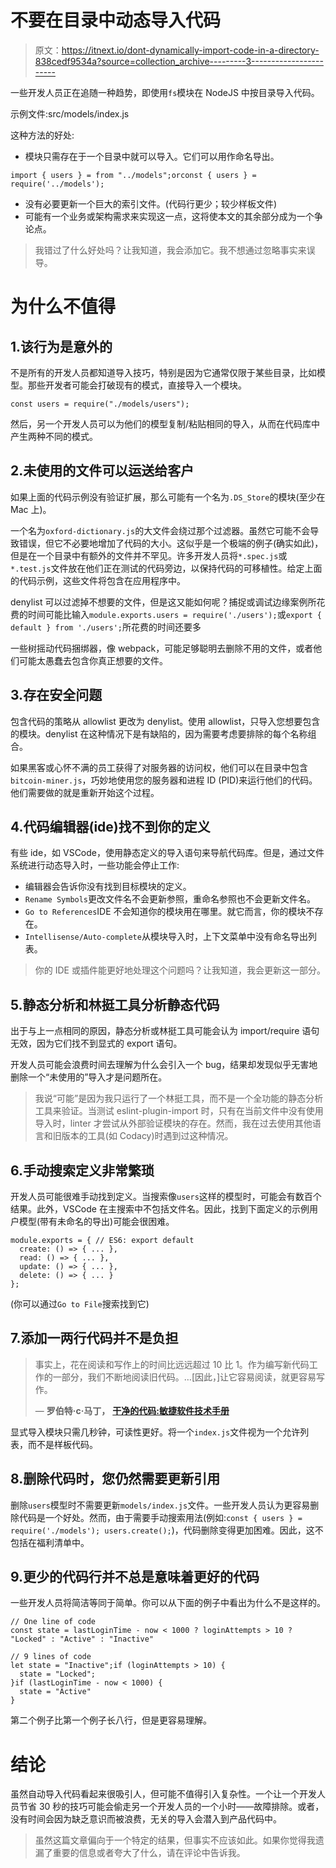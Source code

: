 # 不要在目录中动态导入代码

> 原文：<https://itnext.io/dont-dynamically-import-code-in-a-directory-838cedf9534a?source=collection_archive---------3----------------------->

一些开发人员正在追随一种趋势，即使用`fs`模块在 NodeJS 中按目录导入代码。

示例文件:src/models/index.js

这种方法的好处:

*   模块只需存在于一个目录中就可以导入。它们可以用作命名导出。

```
import { users } = from "../models";orconst { users } = require('../models');
```

*   没有必要更新一个巨大的索引文件。(代码行更少；较少样板文件)
*   可能有一个业务或架构需求来实现这一点，这将使本文的其余部分成为一个争论点。

> 我错过了什么好处吗？让我知道，我会添加它。我不想通过忽略事实来误导。

# 为什么不值得

## 1.该行为是意外的

不是所有的开发人员都知道导入技巧，特别是因为它通常仅限于某些目录，比如模型。那些开发者可能会打破现有的模式，直接导入一个模块。

```
const users = require("./models/users");
```

然后，另一个开发人员可以为他们的模型复制/粘贴相同的导入，从而在代码库中产生两种不同的模式。

## 2.未使用的文件可以运送给客户

如果上面的代码示例没有验证扩展，那么可能有一个名为`.DS_Store`的模块(至少在 Mac 上)。

一个名为`oxford-dictionary.js`的大文件会绕过那个过滤器。虽然它可能不会导致错误，但它不必要地增加了代码的大小。这似乎是一个极端的例子(确实如此)，但是在一个目录中有额外的文件并不罕见。许多开发人员将`*.spec.js`或`*.test.js`文件放在他们正在测试的代码旁边，以保持代码的可移植性。给定上面的代码示例，这些文件将包含在应用程序中。

denylist 可以过滤掉不想要的文件，但是这又能如何呢？捕捉或调试边缘案例所花费的时间可能比输入`module.exports.users = require('./users');`或`export { default } from './users';`所花费的时间还要多

一些树摇动代码捆绑器，像 webpack，可能足够聪明去删除不用的文件，或者他们可能太愚蠢去包含你真正想要的文件。

## 3.存在安全问题

包含代码的策略从 allowlist 更改为 denylist。使用 allowlist，只导入您想要包含的模块。denylist 在这种情况下是有缺陷的，因为需要考虑要排除的每个名称组合。

如果黑客或心怀不满的员工获得了对服务器的访问权，他们可以在目录中包含`bitcoin-miner.js`，巧妙地使用您的服务器和进程 ID (PID)来运行他们的代码。他们需要做的就是重新开始这个过程。

## 4.代码编辑器(ide)找不到你的定义

有些 ide，如 VSCode，使用静态定义的导入语句来导航代码库。但是，通过文件系统进行动态导入时，一些功能会停止工作:

*   编辑器会告诉你没有找到目标模块的定义。
*   `Rename Symbols`更改文件名不会更新参照，重命名参照也不会更新文件名。
*   `Go to References`IDE 不会知道你的模块用在哪里。就它而言，你的模块不存在。
*   `Intellisense/Auto-complete`从模块导入时，上下文菜单中没有命名导出列表。

> 你的 IDE 或插件能更好地处理这个问题吗？让我知道，我会更新这一部分。

## 5.静态分析和林挺工具分析静态代码

出于与上一点相同的原因，静态分析或林挺工具可能会认为 import/require 语句无效，因为它们找不到显式的 export 语句。

开发人员可能会浪费时间去理解为什么会引入一个 bug，结果却发现似乎无害地删除一个“未使用的”导入才是问题所在。

> 我说“可能”是因为我只运行了一个林挺工具，而不是一个全功能的静态分析工具来验证。当测试 eslint-plugin-import 时，只有在当前文件中没有使用导入时，linter 才尝试从外部验证模块的存在。然而，我在过去使用其他语言和旧版本的工具(如 Codacy)时遇到过这种情况。

## 6.手动搜索定义非常繁琐

开发人员可能很难手动找到定义。当搜索像`users`这样的模型时，可能会有数百个结果。此外，VSCode 在主搜索中不包括文件名。因此，找到下面定义的示例用户模型(带有未命名的导出)可能会很困难。

```
module.exports = { // ES6: export default
  create: () => { ... },
  read: () => { ... },
  update: () => { ... },
  delete: () => { ... }
};
```

(你可以通过`Go to File`搜索找到它)

## 7.添加一两行代码并不是负担

> 事实上，花在阅读和写作上的时间比远远超过 10 比 1。作为编写新代码工作的一部分，我们不断地阅读旧代码。…[因此，]让它容易阅读，就更容易写作。
> 
> ― **罗伯特·c·马丁，** [**干净的代码:敏捷软件技术手册**](https://www.goodreads.com/work/quotes/3779106)

显式导入模块只需几秒钟，可读性更好。将一个`index.js`文件视为一个允许列表，而不是样板代码。

## 8.删除代码时，您仍然需要更新引用

删除`users`模型时不需要更新`models/index.js`文件。一些开发人员认为更容易删除代码是一个好处。然而，由于需要手动搜索用法(例如:`const { users } = require('./models'); users.create();`)，代码删除变得更加困难。因此，这不包括在福利清单中。

## 9.更少的代码行并不总是意味着更好的代码

一些开发人员将简洁等同于简单。你可以从下面的例子中看出为什么不是这样的。

```
// One line of code
const state = lastLoginTime - now < 1000 ? loginAttempts > 10 ? "Locked" : "Active" : "Inactive"
```

```
// 9 lines of code
let state = "Inactive";if (loginAttempts > 10) {
  state = "Locked";
}if (lastLoginTime - now < 1000) {
  state = "Active"
}
```

第二个例子比第一个例子长八行，但是更容易理解。

# 结论

虽然自动导入代码看起来很吸引人，但可能不值得引入复杂性。一个让一个开发人员节省 30 秒的技巧可能会偷走另一个开发人员的一个小时——故障排除。或者，没有时间会因为缺乏意识而被浪费，无关的导入会潜入到产品代码中。

> 虽然这篇文章偏向于一个特定的结果，但事实不应该如此。如果你觉得我遗漏了重要的信息或者夸大了什么，请在评论中告诉我。